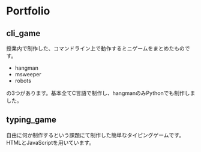 # Portfolio
## cli_game
授業内で制作した、コマンドライン上で動作するミニゲームをまとめたものです。
- hangman
- msweeper
- robots

の3つがあります。基本全てC言語で制作し、hangmanのみPythonでも制作しました。

## typing_game
自由に何か制作するという課題にて制作した簡単なタイピングゲームです。
HTMLとJavaScriptを用いています。
